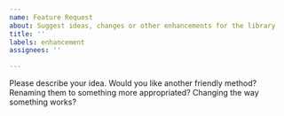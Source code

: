 ```yaml
---
name: Feature Request
about: Suggest ideas, changes or other enhancements for the library
title: ''
labels: enhancement
assignees: ''

---
```


Please describe your idea. Would you like another friendly method? Renaming them to something more appropriated? Changing the way something works?
